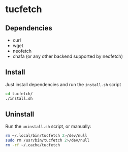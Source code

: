 # tucfetch
## Dependencies
- curl
- wget
- neofetch
- chafa (or any other backend supported by neofetch)

## Install
Just install dependencies and run the `install.sh` script
```sh
cd tucfetch/
./install.sh
```

## Uninstall
Run the `uninstall.sh` script, or manually:
```sh
rm ~/.local/bin/tucfetch 2>/dev/null
sudo rm /usr/bin/tucfetch 2>/dev/null
rm -rf ~/.cache/tucfetch
```
